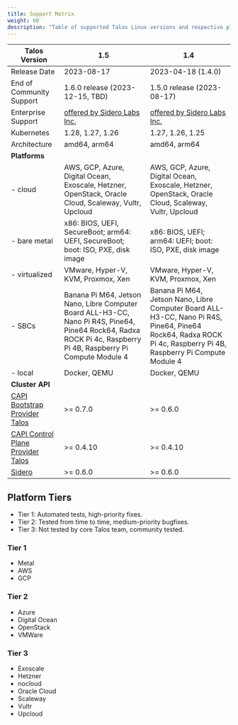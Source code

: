 ```yaml
---
title: Support Matrix
weight: 60
description: "Table of supported Talos Linux versions and respective platforms."
---
```


| Talos Version                                                                                                  | 1.5                                | 1.4                                |
|----------------------------------------------------------------------------------------------------------------|------------------------------------|------------------------------------|
| Release Date                                                                                                   | 2023-08-17                         | 2023-04-18 (1.4.0)                 |
| End of Community Support                                                                                       | 1.6.0 release (2023-12-15, TBD)    | 1.5.0 release (2023-08-17)         |
| Enterprise Support                                                                                             | [offered by Sidero Labs Inc.](https://www.siderolabs.com/support/) | [offered by Sidero Labs Inc.](https://www.siderolabs.com/support/) |
| Kubernetes                                                                                                     | 1.28, 1.27, 1.26                   | 1.27, 1.26, 1.25                   |
| Architecture                                                                                                   | amd64, arm64                       | amd64, arm64                       |
| **Platforms**                                                                                                  |                                    |                                    |
| - cloud                                                                                                        | AWS, GCP, Azure, Digital Ocean, Exoscale, Hetzner, OpenStack, Oracle Cloud, Scaleway, Vultr, Upcloud | AWS, GCP, Azure, Digital Ocean, Exoscale, Hetzner, OpenStack, Oracle Cloud, Scaleway, Vultr, Upcloud |
| - bare metal                                                                                                   | x86: BIOS, UEFI, SecureBoot; arm64: UEFI, SecureBoot; boot: ISO, PXE, disk image | x86: BIOS, UEFI; arm64: UEFI; boot: ISO, PXE, disk image |
| - virtualized                                                                                                  | VMware, Hyper-V, KVM, Proxmox, Xen | VMware, Hyper-V, KVM, Proxmox, Xen |
| - SBCs                                                                                                         | Banana Pi M64, Jetson Nano, Libre Computer Board ALL-H3-CC, Nano Pi R4S, Pine64, Pine64 Rock64, Radxa ROCK Pi 4c, Raspberry Pi 4B, Raspberry Pi Compute Module 4 | Banana Pi M64, Jetson Nano, Libre Computer Board ALL-H3-CC, Nano Pi R4S, Pine64, Pine64 Rock64, Radxa ROCK Pi 4c, Raspberry Pi 4B, Raspberry Pi Compute Module 4 |
| - local                                                                                                        | Docker, QEMU                       | Docker, QEMU                       |
| **Cluster API**                                                                                                |                                    |                                    |
| [CAPI Bootstrap Provider Talos](https://github.com/siderolabs/cluster-api-bootstrap-provider-talos)            | >= 0.7.0                           | >= 0.6.0                           |
| [CAPI Control Plane Provider Talos](https://github.com/siderolabs/cluster-api-control-plane-provider-talos)    | >= 0.4.10                          | >= 0.4.10                          |
| [Sidero](https://www.sidero.dev/)                                                                              | >= 0.6.0                           | >= 0.6.0                           |

## Platform Tiers

* Tier 1: Automated tests, high-priority fixes.
* Tier 2: Tested from time to time, medium-priority bugfixes.
* Tier 3: Not tested by core Talos team, community tested.

### Tier 1

* Metal
* AWS
* GCP

### Tier 2

* Azure
* Digital Ocean
* OpenStack
* VMWare

### Tier 3

* Exoscale
* Hetzner
* nocloud
* Oracle Cloud
* Scaleway
* Vultr
* Upcloud
